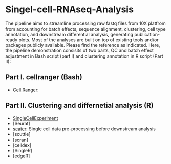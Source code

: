 # Singel-cell-RNAseq-Analysis
The pipeline aims to streamline processing raw fastq files from 10X platfrom from accounting for batch effects, sequence alignment, clustering, cell type annotation, and downstream differential analysis, generating publication-ready plots. Most of the analyses are built on top of existing tools and/or packages publicly available. Please find the reference as indicated. Here, the pipeline demonstration consisits of two parts, QC and batch effect adjustment in Bash script (part I) and clustering annotation in R script (Part II):


Part I. cellranger (Bash)
-----
- [Cell Ranger]():



Part II. Clustering and differnetial analysis (R)
-----
- [SingleCellExperiment]()
- [Seurat]
- [scater](https://github.com/jimhester/scater): Single cell data pre-processing before downstream analysis
- [scuttle]
- [scran]
- [celldex]
- [SingleR]
- [edgeR]
